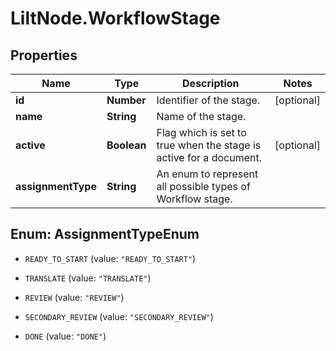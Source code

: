 # LiltNode.WorkflowStage

## Properties

Name | Type | Description | Notes
------------ | ------------- | ------------- | -------------
**id** | **Number** | Identifier of the stage. | [optional] 
**name** | **String** | Name of the stage. | 
**active** | **Boolean** | Flag which is set to true when the stage is active for a document. | [optional] 
**assignmentType** | **String** | An enum to represent all possible types of Workflow stage. | 



## Enum: AssignmentTypeEnum


* `READY_TO_START` (value: `"READY_TO_START"`)

* `TRANSLATE` (value: `"TRANSLATE"`)

* `REVIEW` (value: `"REVIEW"`)

* `SECONDARY_REVIEW` (value: `"SECONDARY_REVIEW"`)

* `DONE` (value: `"DONE"`)




